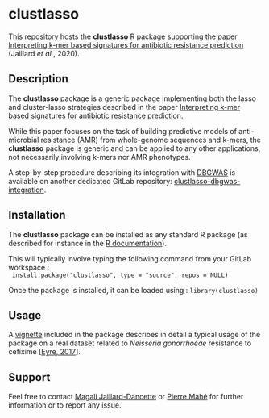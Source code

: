 # clustlasso

This repository hosts the **clustlasso** R package supporting the paper [Interpreting k-mer based signatures for antibiotic resistance prediction](https://academic.oup.com/gigascience) (Jaillard *et al.*, 2020).

## Description

The **clustlasso** package is a generic package implementing both the lasso and cluster-lasso strategies described in the paper [Interpreting k-mer based signatures for antibiotic resistance prediction](https://academic.oup.com/gigascience).

While this paper focuses on the task of building predictive models of anti-microbial resistance (AMR) from whole-genome sequences and k-mers, the **clustlasso** package is generic and can be applied to any other applications, not necessarily involving k-mers nor AMR phenotypes.

 A step-by-step procedure describing its integration with [DBGWAS](https://gitlab.com/leoisl/dbgwas) is available on another dedicated GitLab repository: [clustlasso-dbgwas-integration](https://gitlab.com/biomerieux-data-science/clustlasso-dbgwas-integration).

## Installation 
The **clustlasso** package can be installed as any standard R package (as described for instance in the [R documentation](https://cran.r-project.org/doc/manuals/r-release/R-admin.html#Installing-packages)).

This will typically involve typing the following command from your GitLab workspace :  
 ` install.package("clustlasso", type = "source", repos = NULL)`

Once the package is installed, it can be loaded using : 
`library(clustlasso)`

## Usage

A [vignette](https://gitlab.com/biomerieux-data-science/clustlasso/-/blob/master/vignettes/vignette.pdf) included in the package describes in detail a typical usage of the package on a real dataset related to *Neisseria gonorrhoeae* resistance to cefixime [[Eyre, 2017](https://pubmed.ncbi.nlm.nih.gov/28333355/)]. 

## Support

Feel free to contact [Magali Jaillard-Dancette](mailto:magali.jaillard-dancette@biomerieux.com) or [Pierre Mahé](mailto:pierre.mahe@biomerieux.com) for further information or to report any issue.


 

